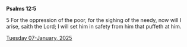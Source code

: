 **Psalms 12:5**

5 For the oppression of the poor, for the sighing of the needy, now will I arise, saith the Lord; I will set him in safety from him that puffeth at him.

[Tuesday 07-January, 2025](https://getbible.life/kjv/Psalms/12/5)
